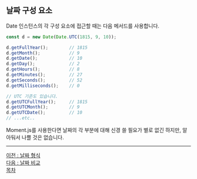 ## 날짜 구성 요소
Date 인스턴스의 각 구성 요소에 접근할 때는 다음 메서드를 사용합니다.

```javascript
const d = new Date(Date.UTC(1815, 9, 10));

d.getFullYear();        // 1815
d.getMonth();           // 9
d.getDate();            // 10
d.getDay();             // 2
d.getHours();           // 8
d.getMinutes();         // 27
d.getSeconds();         // 52
d.getMilliseconds();    // 0

// UTC 기준도 있습니다.
d.getUTCFullYear();     // 1815
d.getUTCMonth();        // 9
d.getUTCDate();         // 10
// ...etc..
```
Moment.js를 사용한다면 날짜의 각 부분에 대해 신경 쓸 필요가 별로 없긴 하지만, 알아둬서 나쁠 것은 없습니다.

***
[이전 : 날짜 형식](15.7.md) <br/>
[다음 : 날짜 비교](15.9.md) <br/>
[목차](../progressCheck.md)